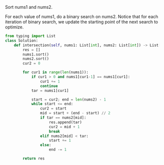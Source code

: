 Sort nums1 and nums2. 

For each value of nums1, do a binary search on nums2. Notice that for each iteration of binary search, we update the starting point of the next search to optimize. 

```python
from typing import List
class Solution:
    def intersection(self, nums1: List[int], nums2: List[int]) -> List[int]:
        res = []
        nums1.sort()
        nums2.sort()
        cur2 = 0

        for cur1 in range(len(nums1)):
            if cur1 > 0 and nums1[cur1-1] == nums1[cur1]:
                cur1 += 1
                continue
            tar = nums1[cur1]

            start = cur2; end = len(nums2) - 1
            while start <= end:
                cur2 = start
                mid = start + (end - start) // 2
                if tar == nums2[mid]:
                    res.append(tar)
                    cur2 = mid + 1
                    break
                elif nums2[mid] < tar:
                    start += 1
                else:
                    end -= 1

        return res
```

